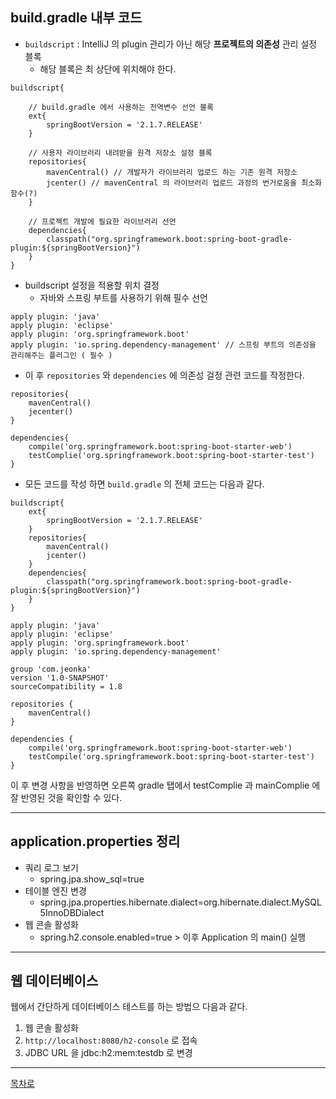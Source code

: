 ## build.gradle 내부 코드
- ```buildscript``` : IntelliJ 의 plugin 관리가 아닌 해당 **프로젝트의 의존성** 관리 설정 블록
    - 해당 블록은 최 상단에 위치해야 한다.
```
buildscript{

    // build.gradle 에서 사용하는 전역변수 선언 블록
    ext{ 
        springBootVersion = '2.1.7.RELEASE'
    }
    
    // 사용자 라이브러리 내려받을 원격 저장소 설정 블록
    repositories{ 
        mavenCentral() // 개발자가 라이브러리 업로드 하는 기존 원격 저장소
        jcenter() // mavenCentral 의 라이브러리 업로드 과정의 번거로움을 최소화 함수(?)
    }

    // 프로젝트 개발에 필요한 라이브러리 선언
    dependencies{
        classpath("org.springframework.boot:spring-boot-gradle-plugin:${springBootVersion}")
    }
}
```

- buildscript 설정을 적용할 위치 결정
    - 자바와 스프링 부트를 사용하기 위해 필수 선언
```
apply plugin: 'java'
apply plugin: 'eclipse'
apply plugin: 'org.springframework.boot'
apply plugin: 'io.spring.dependency-management' // 스프링 부트의 의존성을 관리해주는 플러그인 ( 필수 )
```

- 이 후 ```repositories``` 와 ```dependencies``` 에 의존성 걸정 관련 코드를 작정한다.

```
repositories{
    mavenCentral()
    jecenter()
}

dependencies{
    compile('org.springframework.boot:spring-boot-starter-web')
    testComplie('org.springframework.boot:spring-boot-starter-test')
}

```

- 모든 코드를 작성 하면 ```build.gradle``` 의 전체 코드는 다음과 같다.

```
buildscript{
    ext{
        springBootVersion = '2.1.7.RELEASE'
    }
    repositories{
        mavenCentral()
        jcenter()
    }
    dependencies{
        classpath("org.springframework.boot:spring-boot-gradle-plugin:${springBootVersion}")
    }
}

apply plugin: 'java'
apply plugin: 'eclipse'
apply plugin: 'org.springframework.boot'
apply plugin: 'io.spring.dependency-management'

group 'com.jeonka'
version '1.0-SNAPSHOT'
sourceCompatibility = 1.8

repositories {
    mavenCentral()
}

dependencies {
    compile('org.springframework.boot:spring-boot-starter-web')
    testCompile('org.springframework.boot:spring-boot-starter-test')
}

```

이 후 변경 사항을 반영하면 오른쪽 gradle 탭에서 testComplie 과 mainComplie 에 잘 반영된 것을 확인할 수 있다.

---

## application.properties 정리
- 쿼리 로그 보기
    - spring.jpa.show_sql=true 
- 테이블 엔진 변경
    - spring.jpa.properties.hibernate.dialect=org.hibernate.dialect.MySQL5InnoDBDialect
- 웹 콘솔 활성화
    - spring.h2.console.enabled=true > 이후 Application 의 main() 실행

---
## 웹 데이터베이스 
웹에서 간단하게 데이터베이스 테스트를 하는 방법으 다음과 같다.
1. 웹 콘솔 활성화
2. ```http://localhost:8080/h2-console``` 로 접속
3. JDBC URL 을 jdbc:h2:mem:testdb 로 변경

---

[목차로](https://github.com/jeonka1001/Study/blob/main/springboot/README.md)